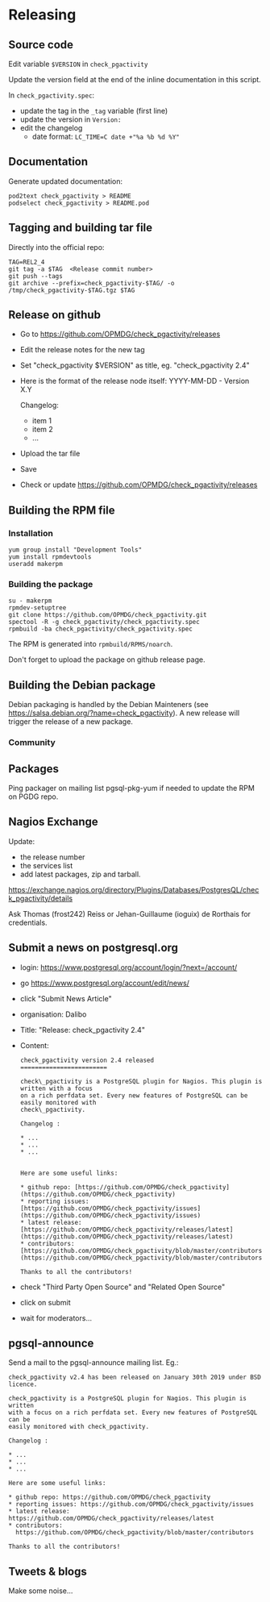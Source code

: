 # Releasing

## Source code

Edit variable `$VERSION` in `check_pgactivity`

Update the version field at
the end of the inline documentation in this script.

In `check_pgactivity.spec`:
  * update the tag in the `_tag` variable (first line)
  * update the version in `Version:`
  * edit the changelog
    * date format: `LC_TIME=C date +"%a %b %d %Y"`

## Documentation

Generate updated documentation:
```
pod2text check_pgactivity > README
podselect check_pgactivity > README.pod
```

## Tagging and building tar file

Directly into the official repo:

```
TAG=REL2_4
git tag -a $TAG  <Release commit number>
git push --tags
git archive --prefix=check_pgactivity-$TAG/ -o /tmp/check_pgactivity-$TAG.tgz $TAG
```

## Release on github

  - Go to https://github.com/OPMDG/check_pgactivity/releases
  - Edit the release notes for the new tag
  - Set "check_pgactivity $VERSION" as title, eg. "check_pgactivity 2.4"
  - Here is the format of the release node itself:
    YYYY-MM-DD -  Version X.Y
    
    Changelog:
      * item 1
      * item 2
      * ...
      
  - Upload the tar file
  - Save
  - Check or update https://github.com/OPMDG/check_pgactivity/releases

## Building the RPM file

### Installation

```
yum group install "Development Tools"
yum install rpmdevtools
useradd makerpm
```

### Building the package

```
su - makerpm
rpmdev-setuptree
git clone https://github.com/OPMDG/check_pgactivity.git
spectool -R -g check_pgactivity/check_pgactivity.spec
rpmbuild -ba check_pgactivity/check_pgactivity.spec
```

The RPM is generated into `rpmbuild/RPMS/noarch`.

Don't forget to upload the package on github release page.

## Building the Debian package

Debian packaging is handled by the Debian Mainteners
(see https://salsa.debian.org/?name=check_pgactivity).
A new release will trigger the release of a new package.

### Community

## Packages

Ping packager on mailing list pgsql-pkg-yum if needed to update the RPM on PGDG repo.

## Nagios Exchange

Update:

* the release number
* the services list
* add latest packages, zip and tarball.

https://exchange.nagios.org/directory/Plugins/Databases/PostgresQL/check_pgactivity/details

Ask Thomas (frost242) Reiss or Jehan-Guillaume (ioguix) de Rorthais for credentials.

## Submit a news on postgresql.org

* login: https://www.postgresql.org/account/login/?next=/account/
* go https://www.postgresql.org/account/edit/news/
* click "Submit News Article"
* organisation: Dalibo
* Title: "Release: check_pgactivity 2.4"
* Content:
  
  ~~~
  check_pgactivity version 2.4 released
  ========================
  
  check\_pgactivity is a PostgreSQL plugin for Nagios. This plugin is written with a focus
  on a rich perfdata set. Every new features of PostgreSQL can be easily monitored with
  check\_pgactivity.
  
  Changelog :
  
  * ...
  * ...
  * ...
  
  
  Here are some useful links:
  
  * github repo: [https://github.com/OPMDG/check_pgactivity](https://github.com/OPMDG/check_pgactivity)
  * reporting issues: [https://github.com/OPMDG/check_pgactivity/issues](https://github.com/OPMDG/check_pgactivity/issues)
  * latest release: [https://github.com/OPMDG/check_pgactivity/releases/latest](https://github.com/OPMDG/check_pgactivity/releases/latest)
  * contributors: [https://github.com/OPMDG/check_pgactivity/blob/master/contributors](https://github.com/OPMDG/check_pgactivity/blob/master/contributors)

  Thanks to all the contributors!
  ~~~
  
* check "Third Party Open Source" and "Related Open Source"
* click on submit
* wait for moderators...

## pgsql-announce

Send a mail to the pgsql-announce mailing list. Eg.:

~~~
check_pgactivity v2.4 has been released on January 30th 2019 under BSD 
licence.

check_pgactivity is a PostgreSQL plugin for Nagios. This plugin is written
with a focus on a rich perfdata set. Every new features of PostgreSQL can be
easily monitored with check_pgactivity.

Changelog :

* ...
* ...
* ...

Here are some useful links:

* github repo: https://github.com/OPMDG/check_pgactivity
* reporting issues: https://github.com/OPMDG/check_pgactivity/issues
* latest release: https://github.com/OPMDG/check_pgactivity/releases/latest
* contributors:
  https://github.com/OPMDG/check_pgactivity/blob/master/contributors

Thanks to all the contributors!
~~~

## Tweets & blogs

Make some noise...
